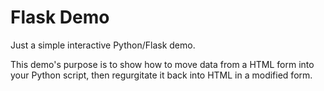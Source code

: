 # Flask Demo

Just a simple interactive Python/Flask demo.

This demo's purpose is to show how to move data from a HTML form into your Python script, then regurgitate it back into HTML in a modified form.
